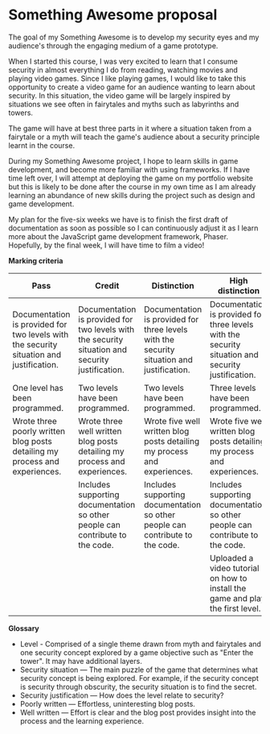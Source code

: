 # Something Awesome proposal

The goal of my Something Awesome is to develop my security eyes and my audience's through the engaging medium of a game prototype.

When I started this course, I was very excited to learn that I consume security in almost everything I do from reading, watching movies and playing video games. Since I like playing games, I would like to take this opportunity to create a video game for an audience wanting to learn about security. In this situation, the video game will be largely inspired by situations we see often in fairytales and myths such as labyrinths and towers.

The game will have at best three parts in it where a situation taken from a fairytale or a myth will teach the game's audience about a security principle learnt in the course.

During my Something Awesome project, I hope to learn skills in game development, and become more familiar with using frameworks. If I have time left over, I will attempt at deploying the game on my portfolio website but this is likely to be done after the course in my own time as I am already learning an abundance of new skills during the project such as design and game development.

My plan for the five-six weeks we have is to finish the first draft of documentation as soon as possible so I can continuously adjust it as I learn more about the JavaScript game development framework, Phaser. Hopefully, by the final week, I will have time to film a video!

**Marking criteria**

| Pass | Credit | Distinction | High distinction |
|------|--------|-------------|------------------|
| Documentation is provided for two levels with the security situation and justification. | Documentation is provided for two levels with the security situation and security justification. | Documentation is provided for three levels with the security situation and justification. | Documentation is provided for three levels with the security situation and security justification. |
| One level has been programmed. | Two levels have been programmed. | Two levels have been programmed. | Three levels have been programmed. |
| Wrote three poorly written blog posts detailing my process and experiences. | Wrote three well written blog posts detailing my process and experiences. | Wrote five well written blog posts detailing my process and experiences. | Wrote five well written blog posts detailing my process and experiences. |
| | Includes supporting documentation so other people can contribute to the code. | Includes supporting documentation so other people can contribute to the code. | Includes supporting documentation so other people can contribute to the code. |
| | | | Uploaded a video tutorial on how to install the game and play the first level. |

**Glossary**

- Level - Comprised of a single theme drawn from myth and fairytales and one security concept explored by a game objective such as "Enter the tower". It may have additional layers.
- Security situation — The main puzzle of the game that determines what security concept is being explored. For example, if the security concept is security through obscurity, the security situation is to find the secret.
- Security justification — How does the level relate to security?
- Poorly written — Effortless, uninteresting blog posts.
- Well written — Effort is clear and the blog post provides insight into the process and the learning experience.
